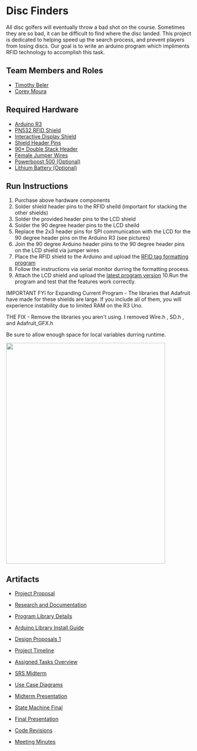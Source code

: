 # Disc Finders

All disc golfers will eventually throw a bad shot on the course.  Sometimes they are so bad, it can be difficult to find where the disc landed.  This project is dedicated to helping speed up the search process, and prevent players from losing discs.  Our goal is to write an arduino program which impliments RFID technology to accomplish this task.

## Team Members and Roles

* [Timothy Beler](https://github.com/at-a-minimum1/CIS350-HW2-BELER)
* [Corey Moura](https://github.com/MouraCMichael/CIS350-HW2-Moura.git)

## Required Hardware

* [Arduino R3](https://www.sparkfun.com/products/11021)
* [PN532 RFID Shield](https://www.adafruit.com/product/789)
* [Interactive Display Shield](https://www.adafruit.com/product/802)
* [Shield Header Pins](https://www.adafruit.com/product/85)
* [90* Double Stack Header](https://www.sparkfun.com/products/12792)
* [Female Jumper Wires](https://www.sparkfun.com/products/12796)
* [Powerboost 500 (Optional)](https://www.adafruit.com/product/2078)
* [Lithium Battery (Optional)](https://www.adafruit.com/product/2011)

## Run Instructions

1. Purchase above hardware components
2. Solder shield header pins to the RFID sheild (important for stacking the other shields)
3. Solder the provided header pins to the LCD shield
4. Solder the 90 degree header pins to the LCD sheild
5. Replace the 2x3 header pins for SPI communication with the LCD for the 90 degree header pins on the Arduino R3 (see pictures)
6. Join the 90 degree Arduino header piins to the 90 degree header pins on the LCD shield via jumper wires
7. Place the RFID shield to the Arduino and upload the [RFID tag formatting program](https://github.com/MouraCMichael/GVSU-CIS350-DiscFinders/blob/master/CodeRevisions/_formatNDEF.ino)
8. Follow the instructions via serial monitor durring the formatting process.
9. Attach the LCD shield and upload the [latest program version](https://github.com/MouraCMichael/GVSU-CIS350-DiscFinders/blob/master/CodeRevisions/RFID_2.1.ino)
10.Run the program and test that the features work correctly.

IMPORTANT FYI for Expanding Current Program - The libraries that Adafruit have made for these shields are large. If you include all of them, you will experience instability due to limited RAM on the R3 Uno.

THE FIX - Remove the libraries you aren't using. I removed Wire.h , SD.h , and Adafruit_GFX.h

Be sure to allow enough space for local variables durring runtime.


<img align = "center" width="432"  height = "600" src = "https://user-images.githubusercontent.com/37875517/101992112-d874a100-3c7e-11eb-9840-a6306b19d096.JPG">



## Artifacts

* [Project Proposal]( https://github.com/MouraCMichael/GVSU-CIS350-DiscFinders/blob/master/docs/Proposal.md)

* [Research and Documentation]( https://github.com/MouraCMichael/GVSU-CIS350-DiscFinders/blob/master/artifacts/Research%20and%20Documentation.pdf)

* [Program Library Details]( https://github.com/MouraCMichael/GVSU-CIS350-DiscFinders/blob/master/artifacts/Program%20Library%20Details.pdf)

* [Arduino Library Install Guide]( https://github.com/MouraCMichael/GVSU-CIS350-DiscFinders/blob/master/artifacts/RFID%20Shield%20Library%20Install%20Directions.pdf)

* [Design Proposals 1]( https://github.com/MouraCMichael/GVSU-CIS350-DiscFinders/blob/master/artifacts/Design%20Proposal%201.pdf)

* [Project Timeline](https://github.com/MouraCMichael/GVSU-CIS350-DiscFinders/blob/master/docs/Gantt%20Chart.pdf)

* [Assigned Tasks Overview]( https://github.com/MouraCMichael/GVSU-CIS350-DiscFinders/blob/master/docs/Tasks.md)

* [SRS Midterm]( https://github.com/MouraCMichael/GVSU-CIS350-DiscFinders/blob/master/docs/software_requirements_specification.md )

* [Use Case Diagrams]( https://github.com/MouraCMichael/GVSU-CIS350-DiscFinders/tree/master/artifacts )

* [Midterm Presentation]( https://github.com/MouraCMichael/GVSU-CIS350-DiscFinders/blob/master/docs/Midterm%20Presentation.pdf )

* [State Machine Final]( https://github.com/MouraCMichael/GVSU-CIS350-DiscFinders/blob/master/docs/state_machine_final.pdf )

* [Final Presentation](https://github.com/MouraCMichael/GVSU-CIS350-DiscFinders/blob/master/docs/DiscFinders%20Final%20Presentation.pdf)

* [Code Revisions]( https://github.com/MouraCMichael/GVSU-CIS350-DiscFinders/tree/master/CodeRevisions)

* [Meeting Minutes]( https://github.com/MouraCMichael/GVSU-CIS350-DiscFinders/tree/master/meetings )

